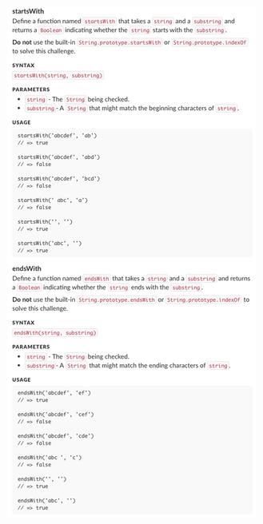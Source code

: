 ![screengrab of instructions](https://raw.githubusercontent.com/taylorjosephgriffin/warm-ups/master/warm-up12/warm-up-instructions/Untitled.jpeg?raw=true)
